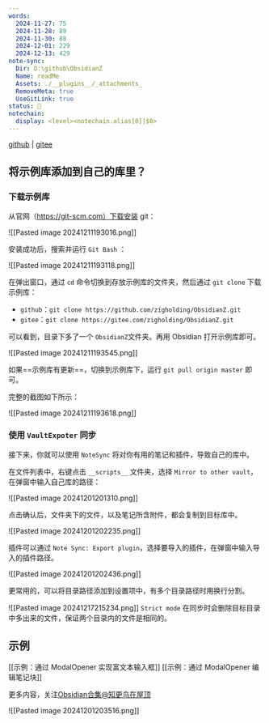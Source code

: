 ```yaml
---
words:
  2024-11-27: 75
  2024-11-28: 89
  2024-11-30: 88
  2024-12-01: 229
  2024-12-13: 429
note-sync:
  Dir: D:\github\ObsidianZ
  Name: readMe
  Assets: ./__plugins__/_attachments_
  RemoveMeta: true
  UseGitLink: true
status: 🌱
notechain:
  display: <level><notechain.alias[0]|$0>
---
```


[github](https://github.com/zigholding/ObsidianZ) | [gitee](https://gitee.com/zigholding/ObsidianZ.git)

## 将示例库添加到自己的库里？

### 下载示例库

从官网（https://git-scm.com）下载安装 git：

![[Pasted image 20241211193016.png]]

安装成功后，搜索并运行 `Git Bash` ：

![[Pasted image 20241211193118.png]]

在弹出窗口，通过 `cd` 命令切换到存放示例库的文件夹，然后通过 `git clone` 下载示例库：
- `github`：`git clone https://github.com/zigholding/ObsidianZ.git`
- `gitee`：`git clone https://gitee.com/zigholding/ObsidianZ.git`

可以看到，目录下多了一个 `ObsidianZ`文件夹。再用 Obsidian 打开示例库即可。

![[Pasted image 20241211193545.png]]

如果==示例库有更新==，切换到示例库下，运行 `git pull origin master` 即可。

完整的截图如下所示：

![[Pasted image 20241211193618.png]]

### 使用 `VaultExpoter` 同步

接下来，你就可以使用 `NoteSync` 将对你有用的笔记和插件，导致自己的库中。

在文件列表中，右键点击 `__scripts__` 文件夹，选择 `Mirror to other vault`，在弹窗中输入自己库的路径：


![[Pasted image 20241201201310.png]]

点击确认后，文件夹下的文件，以及笔记所含附件，都会复制到目标库中。

![[Pasted image 20241201202235.png]]

插件可以通过 `Note Sync: Export plugin`，选择要导入的插件，在弹窗中输入导入的插件路径。

![[Pasted image 20241201202436.png]]

更常用的，可以将目录路径添加到设置项中，有多个目录路径时用换行分割。

![[Pasted image 20241217215234.png]]
`Strict mode` 在同步时会删除目标目录中多出来的文件，保证两个目录内的文件是相同的。

## 示例

[[示例：通过 ModalOpener 实现富文本输入框]]
[[示例：通过 ModalOpener 编辑笔记块]]


更多内容，关注[Obsidian合集@知更鸟在屋顶](https://mp.weixin.qq.com/mp/appmsgalbum?__biz=MzI5MzMxMTU1OQ==&action=getalbum&album_id=3677572515146301446&scene=173&subscene=&sessionid=svr_c2c428d707b&enterid=1732711508&from_msgid=2247488384&from_itemidx=1&count=3&nolastread=1#wechat_redirect)

![[Pasted image 20241201203516.png]]